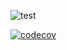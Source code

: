 ![test](https://github.com/hpj/Abram/workflows/test/badge.svg?branch=development)
<!-- ![test](https://github.com/hpj/Abram/workflows/test/badge.svg?branch=release) -->
[![codecov](https://codecov.io/gh/hpj/Abram/branch/development/graph/badge.svg?token=J6HRUQ2VTR)](https://codecov.io/gh/hpj/Abram)
